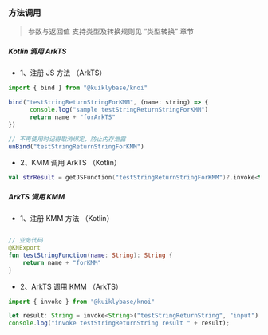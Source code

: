 ### 方法调用

> 参数与返回值 支持类型及转换规则见 “类型转换” 章节

##### Kotlin 调用 ArkTS

- 1、注册 JS 方法 （ArkTS）


```javascript
import { bind } from "@kuiklybase/knoi"

bind("testStringReturnStringForKMM", (name: string) => {
      console.log("sample testStringReturnStringForKMM")
      return name + "forArkTS"
})

// 不再使用时记得取消绑定，防止内存泄露
unBind("testStringReturnStringForKMM")
```

- 2、KMM 调用 ArkTS （Kotlin）

```Kotlin
val strResult = getJSFunction("testStringReturnStringForKMM")?.invoke<String>("KMM")
```

##### ArkTS 调用 KMM

- 1、注册 KMM 方法 （Kotlin）

```Kotlin

// 业务代码
@KNExport
fun testStringFunction(name: String): String {
    return name + "forKMM"
}

```

- 2、ArkTS 调用 KMM （ArkTS）

```javascript
import { invoke } from "@kuiklybase/knoi"

let result: String = invoke<String>("testStringReturnString", "input")
console.log("invoke testStringReturnString result " + result);
```